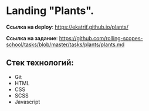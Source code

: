 # Landing "Plants".

**Ссылка на deploy**: https://ekatrif.github.io/plants/

**Ссылка на задание**: https://github.com/rolling-scopes-school/tasks/blob/master/tasks/plants/plants.md

## Стек технологий:

- Git
- HTML
- CSS
- SCSS
- Javascript